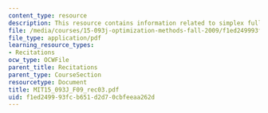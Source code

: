 ```yaml
---
content_type: resource
description: This resource contains information related to simplex full tableau method.
file: /media/courses/15-093j-optimization-methods-fall-2009/f1ed249993fcb651d2d70cbfeeaa262d_MIT15_093J_F09_rec03.pdf
file_type: application/pdf
learning_resource_types:
- Recitations
ocw_type: OCWFile
parent_title: Recitations
parent_type: CourseSection
resourcetype: Document
title: MIT15_093J_F09_rec03.pdf
uid: f1ed2499-93fc-b651-d2d7-0cbfeeaa262d
---
```

